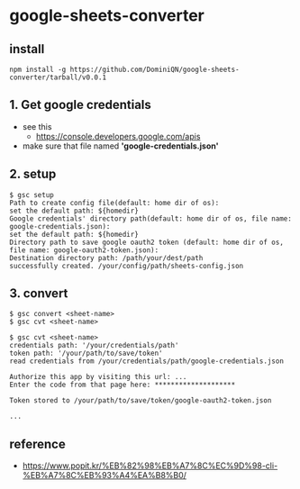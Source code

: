 # google-sheets-converter

## install

```
npm install -g https://github.com/DominiQN/google-sheets-converter/tarball/v0.0.1

```

## 1. Get google credentials

- see this
  - https://console.developers.google.com/apis
- make sure that file named **'google-credentials.json'**

## 2. setup

```
$ gsc setup
Path to create config file(default: home dir of os):
set the default path: ${homedir}
Google credentials' directory path(default: home dir of os, file name: google-credentials.json):
set the default path: ${homedir}
Directory path to save google oauth2 token (default: home dir of os, file name: google-oauth2-token.json):
Destination directory path: /path/your/dest/path
successfully created. /your/config/path/sheets-config.json
```

## 3. convert

```
$ gsc convert <sheet-name>
$ gsc cvt <sheet-name>
```
```
$ gsc cvt <sheet-name>
credentials path: '/your/credentials/path'
token path: '/your/path/to/save/token'
read credentials from /your/credentials/path/google-credentials.json

Authorize this app by visiting this url: ...
Enter the code from that page here: ********************

Token stored to /your/path/to/save/token/google-oauth2-token.json

...
```


## reference

- https://www.popit.kr/%EB%82%98%EB%A7%8C%EC%9D%98-cli-%EB%A7%8C%EB%93%A4%EA%B8%B0/
